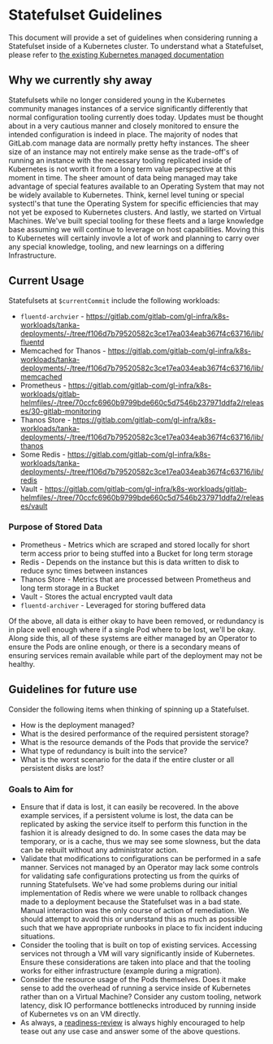 # Statefulset Guidelines

This document will provide a set of guidelines when considering running a
Statefulset inside of a Kubernetes cluster.  To understand what a Statefulset,
please refer to [the existing Kubernetes managed
documentation](https://kubernetes.io/docs/concepts/workloads/controllers/statefulset/)

## Why we currently shy away

Statefulsets while no longer considered young in the Kubernetes community
manages instances of a service significantly differently that normal
configuration tooling currently does today.  Updates must be thought about in a
very cautious manner and closely monitored to ensure the intended configuration
is indeed in place.  The majority of nodes that GitLab.com manage data are
normally pretty hefty instances.  The sheer size of an instance may not entirely
make sense as the trade-off's of running an instance with the necessary tooling
replicated inside of Kubernetes is not worth it from a long term value
perspective at this moment in time.  The sheer amount of data being managed may
take advantage of special features available to an Operating System that may not
be widely available to Kubernetes.  Think, kernel level tuning or special
systectl's that tune the Operating System for specific efficiencies that may not
yet be exposed to Kubernetes clusters.  And lastly, we started on Virtual
Machines.  We've built special tooling for these fleets and a large knowledge
base assuming we will continue to leverage on host capabilities.  Moving this to
Kubernetes will certainly invovle a lot of work and planning to carry over any
special knowledge, tooling, and new learnings on a differing Infrastructure.

## Current Usage

Statefulsets at `$currentCommit` include the following workloads:

* `fluentd-archvier` - https://gitlab.com/gitlab-com/gl-infra/k8s-workloads/tanka-deployments/-/tree/f106d7b79520582c3ce17ea034eab367f4c63716/lib/fluentd
* Memcached for Thanos - https://gitlab.com/gitlab-com/gl-infra/k8s-workloads/tanka-deployments/-/tree/f106d7b79520582c3ce17ea034eab367f4c63716/lib/memcached
* Prometheus -  https://gitlab.com/gitlab-com/gl-infra/k8s-workloads/gitlab-helmfiles/-/tree/70ccfc6960b9799bde660c5d7546b237971ddfa2/releases/30-gitlab-monitoring
* Thanos Store - https://gitlab.com/gitlab-com/gl-infra/k8s-workloads/tanka-deployments/-/tree/f106d7b79520582c3ce17ea034eab367f4c63716/lib/thanos
* Some Redis - https://gitlab.com/gitlab-com/gl-infra/k8s-workloads/tanka-deployments/-/tree/f106d7b79520582c3ce17ea034eab367f4c63716/lib/redis
* Vault - https://gitlab.com/gitlab-com/gl-infra/k8s-workloads/gitlab-helmfiles/-/tree/70ccfc6960b9799bde660c5d7546b237971ddfa2/releases/vault

### Purpose of Stored Data

* Prometheus - Metrics which are scraped and stored locally for short term
  access prior to being stuffed into a Bucket for long term storage
* Redis - Depends on the instance but this is data written to disk to reduce
  sync times between instances
* Thanos Store - Metrics that are processed between Prometheus and long term
  storage in a Bucket
* Vault - Stores the actual encrypted vault data
* `fluentd-archiver` - Leveraged for storing buffered data

Of the above, all data is either okay to have been removed, or redundancy is in
place well enough where if a single Pod where to be lost, we'll be okay.  Along
side this, all of these systems are either managed by an Operator to ensure the
Pods are online enough, or there is a secondary means of ensuring services
remain available while part of the deployment may not be healthy.

## Guidelines for future use

Consider the following items when thinking of spinning up a Statefulset.

* How is the deployment managed?
* What is the desired performance of the required persistent storage?
* What is the resource demands of the Pods that provide the service?
* What type of redundancy is built into the service?
* What is the worst scenario for the data if the entire cluster or all
  persistent disks are lost?

### Goals to Aim for

* Ensure that if data is lost, it can easily be recovered.  In the above example
  services, if a persistent volume is lost, the data can be replicated by asking
  the service itself to perform this function in the fashion it is already
  designed to do.  In some cases the data may be temporary, or is a cache, thus
  we may see some slowness, but the data can be rebuilt without any
  administrator action.
* Validate that modifications to configurations can be performed in a safe
  manner.  Services not managed by an Operator may lack some controls for
  validating safe configurations protecting us from the quirks of running
  Statefulsets.  We've had some problems during our initial implementation of
  Redis where we were unable to rollback changes made to a deployment because
  the Statefulset was in a bad state.  Manual interaction was the only course of
  action of remediation.  We should attempt to avoid this or understand this as
  much as possible such that we have appropriate runbooks in place to fix
  incident inducing situations.
* Consider the tooling that is built on top of existing services.  Accessing
  services not through a VM will vary significantly inside of Kubernetes.
  Ensure these considerations are taken into place and that the tooling works
  for either infrastructure (example during a migration).
* Consider the resource usage of the Pods themselves.  Does it make sense to add
  the overhead of running a service inside of Kubernetes rather than on a
  Virtual Machine?  Consider any custom tooling, network latency, disk IO
  performance bottlenecks introduced by running inside of Kubernetes vs on an VM
  directly.
* As always, a [readiness-review] is always highly encouraged to help tease out
  any use case and answer some of the above questions.


[readiness-review]: https://about.gitlab.com/handbook/engineering/infrastructure/production/readiness/
